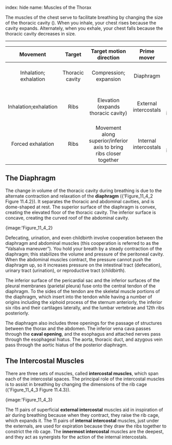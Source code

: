 index: hide
name: Muscles of the Thorax

The muscles of the chest serve to facilitate breathing by changing the size of the thoracic cavity (). When you inhale, your chest rises because the cavity expands. Alternately, when you exhale, your chest falls because the thoracic cavity decreases in size.


****

| Movement | Target | Target motion direction | Prime mover | Origin | Insertion |
|:-:|:-:|:-:|:-:|:-:|:-:|
| Inhalation; exhalation | Thoracic cavity | Compression; expansion | Diaphragm | Sternum; ribs 6–12; lumbar vertebrae | Central tendon |
| Inhalation;exhalation | Ribs | Elevation (expands thoracic cavity) | External intercostals | Rib superior to each intercostal muscle | Rib inferior to each intercostal muscle |
| Forced exhalation | Ribs | Movement along superior/inferior axis to bring ribs closer together | Internal intercostals | Rib inferior to each intercostal muscle | Rib superior to each intercostal muscle |
    

## The Diaphragm

The change in volume of the thoracic cavity during breathing is due to the alternate contraction and relaxation of the  **diaphragm** ({'Figure_11_4_2 Figure 11.4.2}). It separates the thoracic and abdominal cavities, and is dome-shaped at rest. The superior surface of the diaphragm is convex, creating the elevated floor of the thoracic cavity. The inferior surface is concave, creating the curved roof of the abdominal cavity.


{image:'Figure_11_4_2}
        

Defecating, urination, and even childbirth involve cooperation between the diaphragm and abdominal muscles (this cooperation is referred to as the “Valsalva maneuver”). You hold your breath by a steady contraction of the diaphragm; this stabilizes the volume and pressure of the peritoneal cavity. When the abdominal muscles contract, the pressure cannot push the diaphragm up, so it increases pressure on the intestinal tract (defecation), urinary tract (urination), or reproductive tract (childbirth).

The inferior surface of the pericardial sac and the inferior surfaces of the pleural membranes (parietal pleura) fuse onto the central tendon of the diaphragm. To the sides of the tendon are the skeletal muscle portions of the diaphragm, which insert into the tendon while having a number of origins including the xiphoid process of the sternum anteriorly, the inferior six ribs and their cartilages laterally, and the lumbar vertebrae and 12th ribs posteriorly.

The diaphragm also includes three openings for the passage of structures between the thorax and the abdomen. The inferior vena cava passes through the  **caval opening**, and the esophagus and attached nerves pass through the esophageal hiatus. The aorta, thoracic duct, and azygous vein pass through the aortic hiatus of the posterior diaphragm.

## The Intercostal Muscles

There are three sets of muscles, called  **intercostal muscles**, which span each of the intercostal spaces. The principal role of the intercostal muscles is to assist in breathing by changing the dimensions of the rib cage ({'Figure_11_4_3 Figure 11.4.3}).


{image:'Figure_11_4_3}
        

The 11 pairs of superficial  **external intercostal** muscles aid in inspiration of air during breathing because when they contract, they raise the rib cage, which expands it. The 11 pairs of  **internal intercostal** muscles, just under the externals, are used for expiration because they draw the ribs together to constrict the rib cage. The  **innermost intercostal** muscles are the deepest, and they act as synergists for the action of the internal intercostals.
